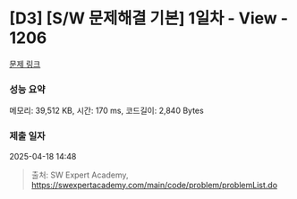 # [D3] [S/W 문제해결 기본] 1일차 - View - 1206 

[문제 링크](https://swexpertacademy.com/main/code/problem/problemDetail.do?contestProbId=AV134DPqAA8CFAYh) 

### 성능 요약

메모리: 39,512 KB, 시간: 170 ms, 코드길이: 2,840 Bytes

### 제출 일자

2025-04-18 14:48



> 출처: SW Expert Academy, https://swexpertacademy.com/main/code/problem/problemList.do